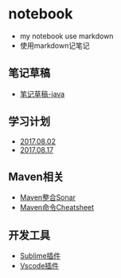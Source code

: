 # notebook
- my notebook use markdown
- 使用markdown记笔记

## 笔记草稿
- [笔记草稿-java](https://github.com/haoziapple/notebook/blob/master/draft.md)

## 学习计划
- [2017.08.02](https://github.com/haoziapple/notebook/blob/master/learn-plan/20170802.md)
- [2017.08.17](https://github.com/haoziapple/notebook/blob/master/learn-plan/20170817.md)

## Maven相关
- [Maven整合Sonar](https://github.com/haoziapple/notebook/blob/master/maven/maven-sonar.md)
- [Maven命令Cheatsheet](https://github.com/haoziapple/notebook/blob/master/maven/command-cheatsheet.md)

## 开发工具
- [Sublime插件](https://github.com/haoziapple/notebook/blob/master/sublime-plugins.md)
- [Vscode插件](https://github.com/haoziapple/notebook/blob/master/vscode-plugins.md)
